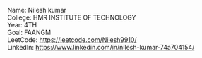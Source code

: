 Name: Nilesh kumar<br>
College: HMR INSTITUTE OF TECHNOLOGY<br>
Year: 4TH<br>
Goal: FAANGM<br>
LeetCode: https://leetcode.com/Nilesh9910/<br>
LinkedIn: https://www.linkedin.com/in/nilesh-kumar-74a704154/

